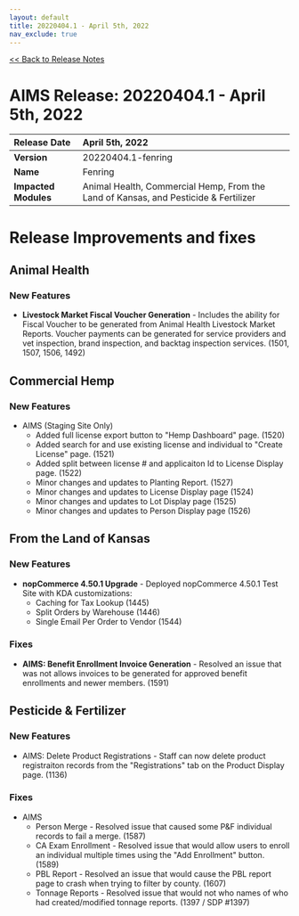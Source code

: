 ```yaml
---
layout: default
title: 20220404.1 - April 5th, 2022
nav_exclude: true
---
```

[<< Back to Release Notes](/aims-docs/docs/release/)

# AIMS Release: 20220404.1 - April 5th, 2022

| **Release Date** | April 5th, 2022 |
| :--- | :--- |
| **Version** | 20220404.1-fenring |
| **Name** | Fenring |
| **Impacted Modules** | Animal Health, Commercial Hemp, From the Land of Kansas, and Pesticide & Fertilizer |


# Release Improvements and fixes

## **Animal Health**

### New Features

- **Livestock Market Fiscal Voucher Generation** - Includes the ability for Fiscal Voucher to be generated from Animal Health Livestock Market Reports.  Voucher payments can be generated for service providers and vet inspection, brand inspection, and backtag inspection services. (1501, 1507, 1506, 1492)

## **Commercial Hemp**

### New Features

- AIMS (Staging Site Only)
    - Added full license export button to "Hemp Dashboard" page. (1520)
    - Added search for and use existing license and individual to "Create License" page. (1521)
    - Added split between license # and applicaiton Id to License Display page. (1522)
    - Minor changes and updates to Planting Report. (1527)
    - Minor changes and updates to License Display page (1524)
    - Minor changes and updates to Lot Display page (1525)
    - Minor changes and updates to Person Display page (1526)

## **From the Land of Kansas**

### New Features

- **nopCommerce 4.50.1 Upgrade** - Deployed nopCommerce 4.50.1 Test Site with KDA customizations:
    - Caching for Tax Lookup (1445)
    - Split Orders by Warehouse (1446)
    - Single Email Per Order to Vendor (1544)

### Fixes

- **AIMS: Benefit Enrollment Invoice Generation** - Resolved an issue that was not allows invoices to be generated for approved benefit enrollments and newer members. (1591)

## **Pesticide & Fertilizer**

### New Features

- AIMS: Delete Product Registrations - Staff can now delete product registraiton records from the "Registrations" tab on the Product Display page. (1136)

### Fixes

- AIMS
    - Person Merge - Resolved issue that caused some P&F individual records to fail a merge. (1587)
    - CA Exam Enrollment - Resolved issue that would allow users to enroll an individual multiple times using the "Add Enrollment" button. (1589)
    - PBL Report - Resolved an issue that would cause the PBL report page to crash when trying to filter by county. (1607)
    - Tonnage Reports - Resolved issue that would not who names of who had created/modified tonnage reports. (1397 / SDP #1397)

